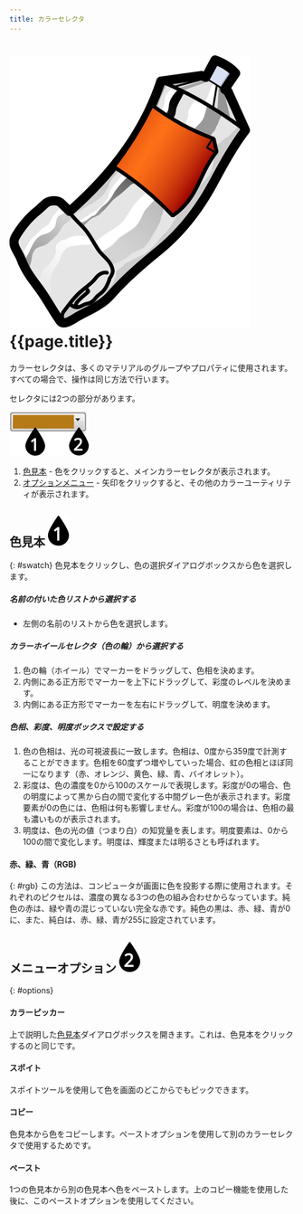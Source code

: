 ```yaml
---
title: カラーセレクタ
---
```


# ![images/paint.svg](images/paint.svg) {{page.title}}
カラーセレクタは、多くのマテリアルのグループやプロパティに使用されます。すべての場合で、操作は同じ方法で行います。


セレクタには2つの部分があります。

![images/colorswatch-002.svg](images/colorswatch-002.svg)

1. [色見本](#swatch) - 色をクリックすると、メインカラーセレクタが表示されます。
1. [オプションメニュー](#options) - 矢印をクリックすると、その他のカラーユーティリティが表示されます。

## 色見本 ![images/callout-1-vertical.svg](images/callout-1-vertical.svg)
{: #swatch}
色見本をクリックし、色の選択ダイアログボックスから色を選択します。

##### 名前の付いた色リストから選択する
* 左側の名前のリストから色を選択します。

##### カラーホイールセレクタ（色の輪）から選択する
1. 色の輪（ホイール）でマーカーをドラッグして、色相を決めます。
1. 内側にある正方形でマーカーを上下にドラッグして、彩度のレベルを決めます。
1. 内側にある正方形でマーカーを左右にドラッグして、明度を決めます。

##### 色相、彩度、明度ボックスで設定する
1. 色の色相は、光の可視波長に一致します。色相は、0度から359度で計測することができます。色相を60度ずつ増やしていった場合、虹の色相とほぼ同一になります（赤、オレンジ、黄色、緑、青、バイオレット）。
1. 彩度は、色の濃度を0から100のスケールで表現します。彩度が0の場合、色の明度によって黒から白の間で変化する中間グレー色が表示されます。彩度要素が0の色には、色相は何も影響しません。彩度が100の場合は、色相の最も濃いものが表示されます。
1. 明度は、色の光の値（つまり白）の知覚量を表します。明度要素は、0から100の間で変化します。明度は、輝度または明るさとも呼ばれます。

#### 赤、緑、青（RGB)
{: #rgb}
この方法は、コンピュータが画面に色を投影する際に使用されます。それぞれのピクセルは、濃度の異なる3つの色の組み合わせからなっています。純色の赤は、緑や青の混じっていない完全な赤です。純色の黒は、赤、緑、青が0に、また、純白は、赤、緑、青が255に設定されています。

## メニューオプション ![images/callout-2-vertical.svg](images/callout-2-vertical.svg)
{: #options}

#### カラーピッカー
上で説明した[色見本](#swatch)ダイアログボックスを開きます。これは、色見本をクリックするのと同じです。

#### スポイト
スポイトツールを使用して色を画面のどこからでもピックできます。

#### コピー
色見本から色をコピーします。ペーストオプションを使用して別のカラーセレクタで使用するためです。

#### ペースト
1つの色見本から別の色見本へ色をペーストします。上のコピー機能を使用した後に、このペーストオプションを使用してください。
